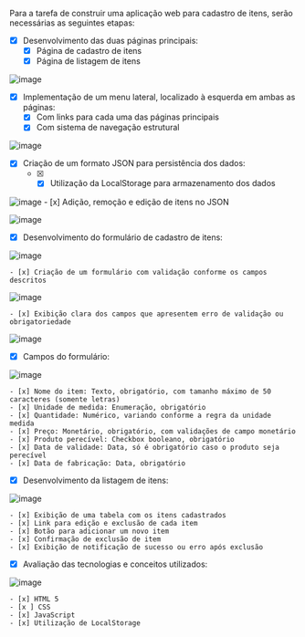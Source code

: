  Para a tarefa de construir uma aplicação web para cadastro de itens, serão necessárias as seguintes etapas:
 
- [x] Desenvolvimento das duas páginas principais:
	- [x] Página de cadastro de itens
	- [x] Página de listagem de itens
	
![image](https://user-images.githubusercontent.com/63022256/219971031-28c3abfd-e642-41f4-a010-3a6c4bc8a852.png)

- [X] Implementação de um menu lateral, localizado à esquerda em ambas as páginas:
	- [x] Com links para cada uma das páginas principais
	- [x] Com sistema de navegação estrutural
	
![image](https://user-images.githubusercontent.com/63022256/219971118-b454dbb0-16dd-478f-9838-20fad0e4528b.png)


- [x] Criação de um formato JSON para persistência dos dados:
	- [x] - [x] Utilização da LocalStorage para armazenamento dos dados

![image](https://user-images.githubusercontent.com/63022256/219971681-1272b7b1-3110-41fa-bf99-6aac4551f546.png)	
	- [x] Adição, remoção e edição de itens no JSON
	
![image](https://user-images.githubusercontent.com/63022256/219971732-bffca3f2-09d6-4cc8-9065-cb2d2bc72451.png)

- [x] Desenvolvimento do formulário de cadastro de itens:

![image](https://user-images.githubusercontent.com/63022256/219971948-78a21aa2-995c-478e-a8e5-ed897abce1e2.png)

	- [x] Criação de um formulário com validação conforme os campos descritos
	
![image](https://user-images.githubusercontent.com/63022256/219971995-8f154fc2-e55f-478b-8f3a-53e26f2f90d5.png)


	- [x] Exibição clara dos campos que apresentem erro de validação ou obrigatoriedade
	
![image](https://user-images.githubusercontent.com/63022256/219972056-e02fe8fe-fb16-45d1-b348-de5916e9d0fa.png)

- [x] Campos do formulário:

![image](https://user-images.githubusercontent.com/63022256/219972137-0ae312e7-f2e0-41d6-badf-3325b9ebd8d3.png)

	- [x] Nome do item: Texto, obrigatório, com tamanho máximo de 50 caracteres (somente letras)
	- [x] Unidade de medida: Enumeração, obrigatório
	- [x] Quantidade: Numérico, variando conforme a regra da unidade medida
	- [x] Preço: Monetário, obrigatório, com validações de campo monetário
	- [x] Produto perecível: Checkbox booleano, obrigatório
	- [x] Data de validade: Data, só é obrigatório caso o produto seja perecível
	- [x] Data de fabricação: Data, obrigatório
- [x] Desenvolvimento da listagem de itens:

![image](https://user-images.githubusercontent.com/63022256/219972192-c0675e05-20bd-4994-a049-199e16150f8d.png)

	- [x] Exibição de uma tabela com os itens cadastrados
	- [x] Link para edição e exclusão de cada item
	- [x] Botão para adicionar um novo item
	- [x] Confirmação de exclusão de item
	- [x] Exibição de notificação de sucesso ou erro após exclusão
- [x] Avaliação das tecnologias e conceitos utilizados:

![image](https://user-images.githubusercontent.com/63022256/219972301-467bf38b-6756-4ac6-a5d1-2747168d3587.png)

	- [x] HTML 5
	- [x ] CSS
	- [x] JavaScript
	- [x] Utilização de LocalStorage

